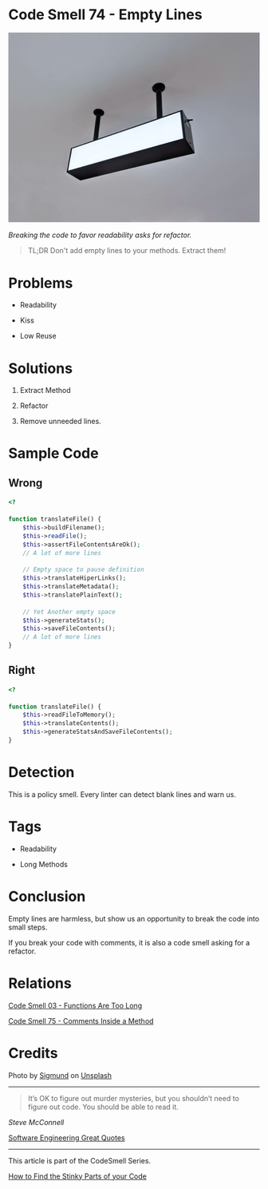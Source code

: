 # Code Smell 74 - Empty Lines

![Code Smell 74 - Empty Lines](Code%20Smell%2074%20-%20Empty%20Lines.jpg)

*Breaking the code to favor readability asks for refactor.*

> TL;DR Don't add empty lines to your methods. Extract them!

# Problems

- Readability

- Kiss

- Low Reuse

# Solutions

1. Extract Method

2. Refactor

3. Remove unneeded lines.

# Sample Code

## Wrong

[Gist Url]: # (https://gist.github.com/mcsee/3e7f0a453f04d443a98d3ffd99d9bfde)
```php
<?

function translateFile() {
    $this->buildFilename();
    $this->readFile();
    $this->assertFileContentsAreOk();
    // A lot of more lines
    
    // Empty space to pause definition
    $this->translateHiperLinks();
    $this->translateMetadata();
    $this->translatePlainText();
    
    // Yet Another empty space
    $this->generateStats();
    $this->saveFileContents();
    // A lot of more lines
}
```

## Right

[Gist Url]: # (https://gist.github.com/mcsee/13ce5551b29a588db5dbb9903d714b84)
```php
<?

function translateFile() {
    $this->readFileToMemory();
    $this->translateContents();
    $this->generateStatsAndSaveFileContents();  
}
```

# Detection

This is a policy smell. Every linter can detect blank lines and warn us.

# Tags

- Readability

- Long Methods

# Conclusion

Empty lines are harmless, but show us an opportunity to break the code into small steps.

If you break your code with comments, it is also a code smell asking for a refactor.

# Relations

[Code Smell 03 - Functions Are Too Long](https://github.com/mcsee/Software-Design-Articles/tree/main/Articles/Code%20Smells/Code%20Smell%2003%20-%20Functions%20Are%20Too%20Long/readme.md)

[Code Smell 75 - Comments Inside a Method](https://github.com/mcsee/Software-Design-Articles/tree/main/Articles/Code%20Smells/Code%20Smell%2075%20-%20Comments%20Inside%20a%20Method/readme.md)

# Credits

Photo by [Sigmund](https://unsplash.com/@sigmund) on [Unsplash](https://unsplash.com/s/photos/empty)
  

* * *

> It’s OK to figure out murder mysteries, but you shouldn’t need to figure out code.  You should be able to read it.

_Steve McConnell_
 
[Software Engineering Great Quotes](https://github.com/mcsee/Software-Design-Articles/tree/main/Articles/Quotes/Software%20Engineering%20Great%20Quotes/readme.md)

* * *

This article is part of the CodeSmell Series.

[How to Find the Stinky Parts of your Code](https://github.com/mcsee/Software-Design-Articles/tree/main/Articles/Code%20Smells/How%20to%20Find%20the%20Stinky%20parts%20of%20your%20Code/readme.md)